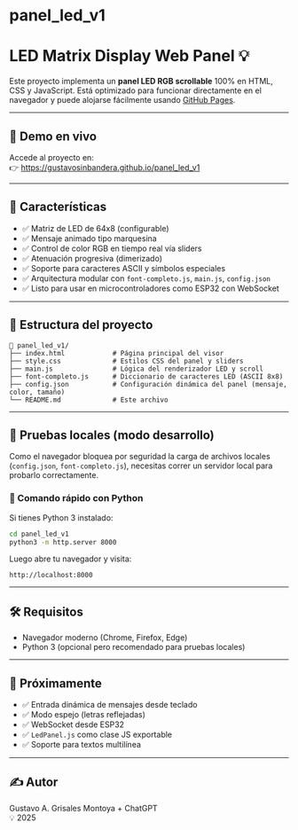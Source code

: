 # panel_led_v1
# LED Matrix Display Web Panel 💡

Este proyecto implementa un **panel LED RGB scrollable** 100% en HTML, CSS y JavaScript. Está optimizado para funcionar directamente en el navegador y puede alojarse fácilmente usando [GitHub Pages](https://pages.github.com/).

---

## 🚀 Demo en vivo

Accede al proyecto en:  
👉 https://gustavosinbandera.github.io/panel_led_v1

---

## 🧠 Características

- ✅ Matriz de LED de 64x8 (configurable)
- ✅ Mensaje animado tipo marquesina
- ✅ Control de color RGB en tiempo real vía sliders
- ✅ Atenuación progresiva (dimerizado)
- ✅ Soporte para caracteres ASCII y símbolos especiales
- ✅ Arquitectura modular con `font-completo.js`, `main.js`, `config.json`
- ✅ Listo para usar en microcontroladores como ESP32 con WebSocket

---

## 📂 Estructura del proyecto

```
📁 panel_led_v1/
├── index.html            # Página principal del visor
├── style.css             # Estilos CSS del panel y sliders
├── main.js               # Lógica del renderizador LED y scroll
├── font-completo.js      # Diccionario de caracteres LED (ASCII 8x8)
├── config.json           # Configuración dinámica del panel (mensaje, color, tamaño)
└── README.md             # Este archivo
```

---

## 🧪 Pruebas locales (modo desarrollo)

Como el navegador bloquea por seguridad la carga de archivos locales (`config.json`, `font-completo.js`), necesitas correr un servidor local para probarlo correctamente.

### 🔧 Comando rápido con Python

Si tienes Python 3 instalado:

```bash
cd panel_led_v1
python3 -m http.server 8000
```

Luego abre tu navegador y visita:

```
http://localhost:8000
```

---

## 🛠 Requisitos

- Navegador moderno (Chrome, Firefox, Edge)
- Python 3 (opcional pero recomendado para pruebas locales)

---

## 🎯 Próximamente

- ✅ Entrada dinámica de mensajes desde teclado
- ✅ Modo espejo (letras reflejadas)
- ✅ WebSocket desde ESP32
- ✅ `LedPanel.js` como clase JS exportable
- ✅ Soporte para textos multilínea

---

## ✍️ Autor

Gustavo A. Grisales Montoya + ChatGPT  
💡 2025
